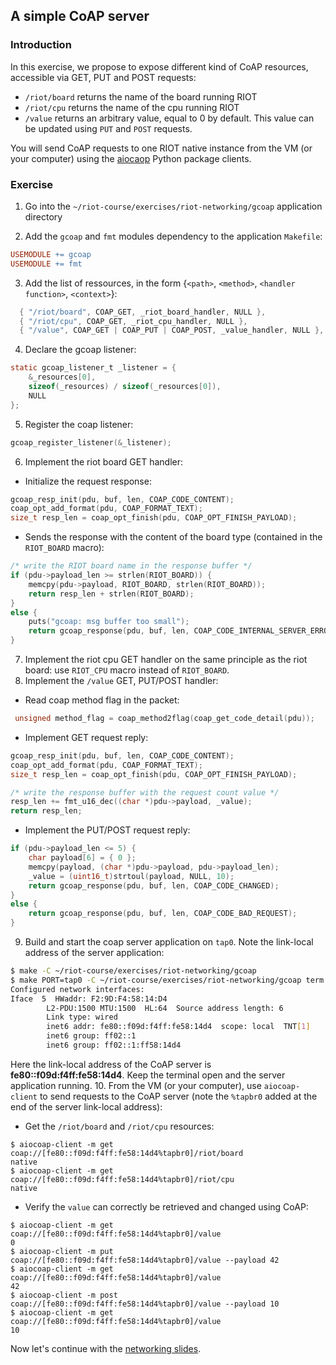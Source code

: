 ## A simple CoAP server

### Introduction

In this exercise, we propose to expose different kind of CoAP resources,
accessible via GET, PUT and POST requests:
- `/riot/board` returns the name of the board running RIOT
- `/riot/cpu` returns the name of the cpu running RIOT
- `/value` returns an arbitrary value, equal to 0 by default. This value can be
  updated using `PUT` and `POST` requests.

You will send CoAP requests to one RIOT native instance from the VM (or your
computer) using the [aiocaop](https://aiocoap.readthedocs.io/en/latest/) Python
package clients.

### Exercise

1. Go into the `~/riot-course/exercises/riot-networking/gcoap` application
  directory

2. Add the `gcoap` and `fmt` modules dependency to the application `Makefile`:
  ```mk
  USEMODULE += gcoap
  USEMODULE += fmt
  ```
3. Add the list of ressources, in the form {`<path>`, `<method>`, `<handler function>`, `<context>`}:
  ```c
    { "/riot/board", COAP_GET, _riot_board_handler, NULL },
    { "/riot/cpu", COAP_GET, _riot_cpu_handler, NULL },
    { "/value", COAP_GET | COAP_PUT | COAP_POST, _value_handler, NULL },
  ```
4. Declare the gcoap listener:
  ```c
  static gcoap_listener_t _listener = {
      &_resources[0],
      sizeof(_resources) / sizeof(_resources[0]),
      NULL
  };
  ```
5. Register the coap listener:
  ```c
  gcoap_register_listener(&_listener);
  ```
6. Implement the riot board GET handler:
  - Initialize the request response:
  ```c
  gcoap_resp_init(pdu, buf, len, COAP_CODE_CONTENT);
  coap_opt_add_format(pdu, COAP_FORMAT_TEXT);
  size_t resp_len = coap_opt_finish(pdu, COAP_OPT_FINISH_PAYLOAD);
  ```
  - Sends the response with the content of the board type (contained in the
    `RIOT_BOARD` macro):
  ```c
  /* write the RIOT board name in the response buffer */
  if (pdu->payload_len >= strlen(RIOT_BOARD)) {
      memcpy(pdu->payload, RIOT_BOARD, strlen(RIOT_BOARD));
      return resp_len + strlen(RIOT_BOARD);
  }
  else {
      puts("gcoap: msg buffer too small");
      return gcoap_response(pdu, buf, len, COAP_CODE_INTERNAL_SERVER_ERROR);
  }
  ```
7. Implement the riot cpu GET handler on the same principle as the riot board:
  use `RIOT_CPU` macro instead of `RIOT_BOARD`.
8. Implement the `/value` GET, PUT/POST handler:
  - Read coap method flag in the packet:
  ```c
   unsigned method_flag = coap_method2flag(coap_get_code_detail(pdu));
  ```
  - Implement GET request reply:
  ```c
  gcoap_resp_init(pdu, buf, len, COAP_CODE_CONTENT);
  coap_opt_add_format(pdu, COAP_FORMAT_TEXT);
  size_t resp_len = coap_opt_finish(pdu, COAP_OPT_FINISH_PAYLOAD);

  /* write the response buffer with the request count value */
  resp_len += fmt_u16_dec((char *)pdu->payload, _value);
  return resp_len;
  ```
  - Implement the PUT/POST request reply:
  ```c
  if (pdu->payload_len <= 5) {
      char payload[6] = { 0 };
      memcpy(payload, (char *)pdu->payload, pdu->payload_len);
      _value = (uint16_t)strtoul(payload, NULL, 10);
      return gcoap_response(pdu, buf, len, COAP_CODE_CHANGED);
  }
  else {
      return gcoap_response(pdu, buf, len, COAP_CODE_BAD_REQUEST);
  }
  ```
9. Build and start the coap server application on `tap0`. Note the link-local
  address of the server application:
  ```sh
  $ make -C ~/riot-course/exercises/riot-networking/gcoap
  $ make PORT=tap0 -C ~/riot-course/exercises/riot-networking/gcoap term
  Configured network interfaces:
  Iface  5  HWaddr: F2:9D:F4:58:14:D4
          L2-PDU:1500 MTU:1500  HL:64  Source address length: 6
          Link type: wired
          inet6 addr: fe80::f09d:f4ff:fe58:14d4  scope: local  TNT[1]
          inet6 group: ff02::1
          inet6 group: ff02::1:ff58:14d4
  ```
  Here the link-local address of the CoAP server is **fe80::f09d:f4ff:fe58:14d4**.
  Keep the terminal open and the server application running.
10. From the VM (or your computer), use `aiocoap-client` to send requests to the
  CoAP server (note the `%tapbr0` added at the end of the server link-local
  address):
  - Get the `/riot/board` and `/riot/cpu` resources:
  ```
  $ aiocoap-client -m get coap://[fe80::f09d:f4ff:fe58:14d4%tapbr0]/riot/board
  native
  $ aiocoap-client -m get coap://[fe80::f09d:f4ff:fe58:14d4%tapbr0]/riot/cpu
  native
  ```
  - Verify the `value` can correctly be retrieved and changed using CoAP:
  ```
  $ aiocoap-client -m get coap://[fe80::f09d:f4ff:fe58:14d4%tapbr0]/value
  0
  $ aiocoap-client -m put coap://[fe80::f09d:f4ff:fe58:14d4%tapbr0]/value --payload 42
  $ aiocoap-client -m get coap://[fe80::f09d:f4ff:fe58:14d4%tapbr0]/value
  42
  $ aiocoap-client -m post coap://[fe80::f09d:f4ff:fe58:14d4%tapbr0]/value --payload 10
  $ aiocoap-client -m get coap://[fe80::f09d:f4ff:fe58:14d4%tapbr0]/value
  10
  ```

Now let's continue with the
[networking slides](https://aabadie.github.io/riot-course/slides/04-networking-in-riot/#25).
